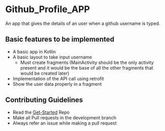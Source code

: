 # Github_Profile_APP
An app that gives the details of an user when a github username is typed.

## Basic features to be implemented
* A basic app in Kotlin
* A basic layout to take input username 
  * Must create fragments (MainActivity should be the only activity present and it would be the base of all the other fragments that would be created later)
* Implementation of the API call using retrofit
* Show the user data properly in a fragment


## Contributing Guidelines
* Read the [Get-Started](https://github.com/NJACKWinterOfCode/Get-Started) Repo
* Make all Pull requests in the development branch
* Always refer an issue while making a pull request

